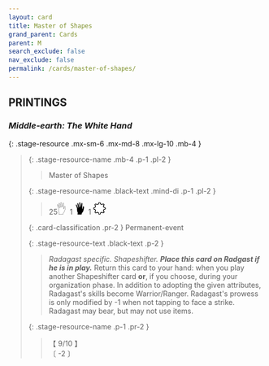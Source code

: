 ```yaml
---
layout: card
title: Master of Shapes
grand_parent: Cards
parent: M
search_exclude: false
nav_exclude: false
permalink: /cards/master-of-shapes/
---
```


## PRINTINGS


### _Middle-earth: The White Hand_

{: .stage-resource .mx-sm-6 .mx-md-8 .mx-lg-10 .mb-4 }
> {: .stage-resource-name .mb-4 .p-1 .pl-2 }
> > <div class="card-mp"></div>
> > <div class="card-name">Master of Shapes</div>
>
> {: .stage-resource-name .black-text .mind-di .p-1 .pl-2 }
> > 25![](/assets/images/gi.svg)&ensp;1 ![](/assets/images/di.svg)&ensp;1 ![](/assets/images/stage-point.svg)
>
> {: .card-classification .pr-2 }
> Permanent-event
>
> {: .stage-resource-text .black-text .p-2 }
> > _Radagast specific._ _Shapeshifter._ ***Place this card on Radgast if he is in play.*** Return this card to your hand: when you play another Shapeshifter card **or**, if you choose, during your organization phase. In addition to adopting the given attributes, Radagast's skills become Warrior/Ranger. Radagast's prowess is only modified by -1 when not tapping to face a strike. Radagast may bear, but may not use items. 
> 
> {: .stage-resource-name .p-1 .pr-2 }
> > <div class="card-shield">【 9/10 】</div>
> > <div class="card-corruption">〔 -2 〕</div>

